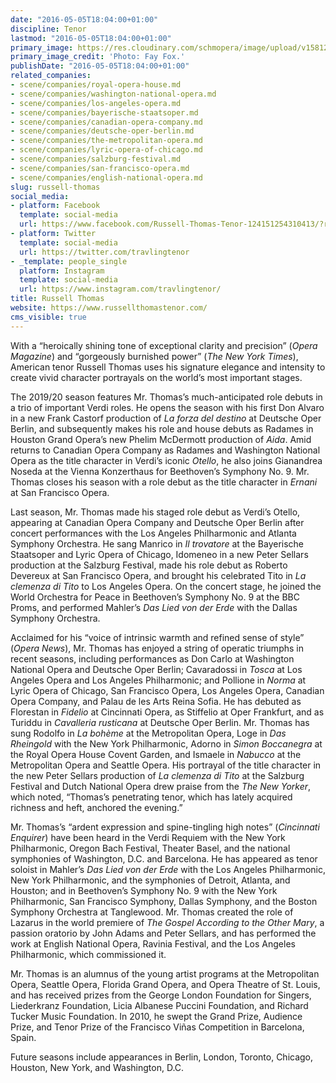 ```yaml
---
date: "2016-05-05T18:04:00+01:00"
discipline: Tenor
lastmod: "2016-05-05T18:04:00+01:00"
primary_image: https://res.cloudinary.com/schmopera/image/upload/v1581276562/media/2020/02/RussellThomas-FayFox_l6vwjs.jpg
primary_image_credit: 'Photo: Fay Fox.'
publishDate: "2016-05-05T18:04:00+01:00"
related_companies:
- scene/companies/royal-opera-house.md
- scene/companies/washington-national-opera.md
- scene/companies/los-angeles-opera.md
- scene/companies/bayerische-staatsoper.md
- scene/companies/canadian-opera-company.md
- scene/companies/deutsche-oper-berlin.md
- scene/companies/the-metropolitan-opera.md
- scene/companies/lyric-opera-of-chicago.md
- scene/companies/salzburg-festival.md
- scene/companies/san-francisco-opera.md
- scene/companies/english-national-opera.md
slug: russell-thomas
social_media:
- platform: Facebook
  template: social-media
  url: https://www.facebook.com/Russell-Thomas-Tenor-124151254310413/?ref=ts
- platform: Twitter
  template: social-media
  url: https://twitter.com/travlingtenor
- _template: people_single
  platform: Instagram
  template: social-media
  url: https://www.instagram.com/travlingtenor/
title: Russell Thomas
website: https://www.russellthomastenor.com/
cms_visible: true
---
```

With a “heroically shining tone of exceptional clarity and precision” (_Opera Magazine_) and “gorgeously burnished power” (_The New York Times_), American tenor Russell Thomas uses his signature elegance and intensity to create vivid character portrayals on the world’s most important stages.

The 2019/20 season features Mr. Thomas’s much-anticipated role debuts in a trio of important Verdi roles. He opens the season with his first Don Alvaro in a new Frank Castorf production of _La forza del destino_ at Deutsche Oper Berlin, and subsequently makes his role and house debuts as Radames in Houston Grand Opera’s new Phelim McDermott production of _Aida_. Amid returns to Canadian Opera Company as Radames and Washington National Opera as the title character in Verdi’s iconic _Otello_, he also joins Gianandrea Noseda at the Vienna Konzerthaus for Beethoven’s Symphony No. 9. Mr. Thomas closes his season with a role debut as the title character in _Ernani_ at San Francisco Opera.

Last season, Mr. Thomas made his staged role debut as Verdi’s Otello, appearing at Canadian Opera Company and Deutsche Oper Berlin after concert performances with the Los Angeles Philharmonic and Atlanta Symphony Orchestra. He sang Manrico in _Il trovatore_ at the Bayerische Staatsoper and Lyric Opera of Chicago, Idomeneo in a new Peter Sellars production at the Salzburg Festival, made his role debut as Roberto Devereux at San Francisco Opera, and brought his celebrated Tito in _La clemenza di Tito_ to Los Angeles Opera. On the concert stage, he joined the World Orchestra for Peace in Beethoven’s Symphony No. 9 at the BBC Proms, and performed Mahler’s _Das Lied von der Erde_ with the Dallas Symphony Orchestra.

Acclaimed for his “voice of intrinsic warmth and refined sense of style” (_Opera News_), Mr. Thomas has enjoyed a string of operatic triumphs in recent seasons, including performances as Don Carlo at Washington National Opera and Deutsche Oper Berlin; Cavaradossi in _Tosca_ at Los Angeles Opera and Los Angeles Philharmonic; and Pollione in _Norma_ at Lyric Opera of Chicago, San Francisco Opera, Los Angeles Opera, Canadian Opera Company, and Palau de les Arts Reina Sofia. He has debuted as Florestan in _Fidelio_ at Cincinnati Opera, as Stiffelio at Oper Frankfurt, and as Turiddu in _Cavalleria rusticana_ at Deutsche Oper Berlin. Mr. Thomas has sung Rodolfo in _La bohème_ at the Metropolitan Opera, Loge in _Das Rheingold_ with the New York Philharmonic, Adorno in _Simon Boccanegra_ at the Royal Opera House Covent Garden, and Ismaele in _Nabucco_ at the Metropolitan Opera and Seattle Opera. His portrayal of the title character in the new Peter Sellars production of _La clemenza di Tito_ at the Salzburg Festival and Dutch National Opera drew praise from the _The New Yorker_, which noted, “Thomas’s penetrating tenor, which has lately acquired richness and heft, anchored the evening.”

Mr. Thomas’s “ardent expression and spine-tingling high notes” (_Cincinnati Enquirer_) have been heard in the Verdi Requiem with the New York Philharmonic, Oregon Bach Festival, Theater Basel, and the national symphonies of Washington, D.C. and Barcelona. He has appeared as tenor soloist in Mahler’s _Das Lied von der Erde_ with the Los Angeles Philharmonic, New York Philharmonic, and the symphonies of Detroit, Atlanta, and Houston; and in Beethoven’s Symphony No. 9 with the New York Philharmonic, San Francisco Symphony, Dallas Symphony, and the Boston Symphony Orchestra at Tanglewood. Mr. Thomas created the role of Lazarus in the world premiere of _The Gospel According to the Other Mary_, a passion oratorio by John Adams and Peter Sellars, and has performed the work at English National Opera, Ravinia Festival, and the Los Angeles Philharmonic, which commissioned it.

Mr. Thomas is an alumnus of the young artist programs at the Metropolitan Opera, Seattle Opera, Florida Grand Opera, and Opera Theatre of St. Louis, and has received prizes from the George London Foundation for Singers, Liederkranz Foundation, Licia Albanese Puccini Foundation, and Richard Tucker Music Foundation. In 2010, he swept the Grand Prize, Audience Prize, and Tenor Prize of the Francisco Viñas Competition in Barcelona, Spain.

Future seasons include appearances in Berlin, London, Toronto, Chicago, Houston, New York, and Washington, D.C.